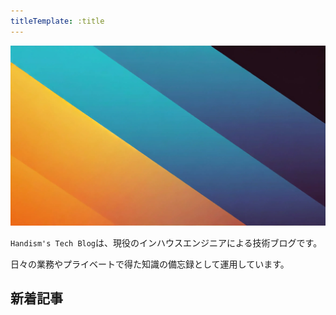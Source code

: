 ```yaml
---
titleTemplate: :title
---
```


<script setup>
import { data as posts } from "../.vitepress/theme/components/posts.data.mjs"
import NewPosts from "../.vitepress/theme/components/NewPosts.vue"
</script>

![トップ画像](./public/site-image2.webp)

`Handism's Tech Blog`は、現役のインハウスエンジニアによる技術ブログです。

日々の業務やプライベートで得た知識の備忘録として運用しています。


## 新着記事

<NewPosts :posts="posts" />